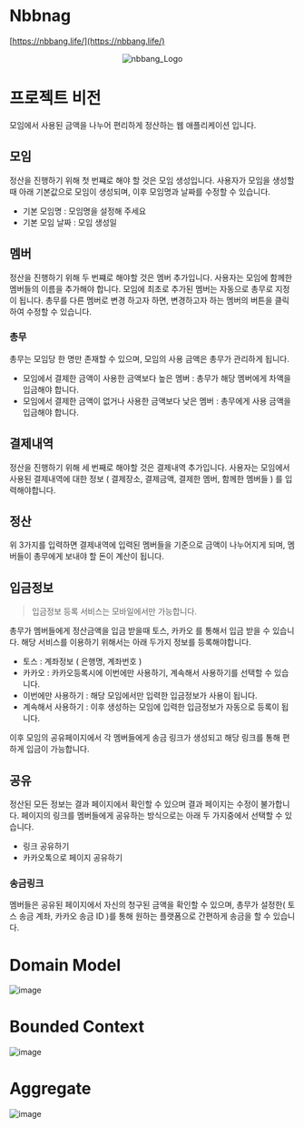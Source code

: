 # Nbbnag

[https://nbbang.life/](https://nbbang.life/)

<p align="center">
  <img src="https://github.com/moonjunyoung/nbbang/assets/110980148/f5abe421-22db-4e43-9583-dbaf3ac58886" alt="nbbang_Logo">
</p>

# 프로젝트 비전

모임에서 사용된 금액을 나누어 편리하게 정산하는 웹 애플리케이션 입니다.

## 모임

정산을 진행하기 위해 첫 번쨰로 해야 할 것은 모임 생성입니다.
사용자가 모임을 생성할 때 아래 기본값으로 모임이 생성되며, 이후 모임명과 날짜를 수정할 수 있습니다.

- 기본 모임명 : 모임명을 설정해 주세요
- 기본 모임 날짜 : 모임 생성일

## 멤버

정산을 진행하기 위해 두 번쨰로 해야할 것은 멤버 추가입니다.
사용자는 모임에 함께한 멤버들의 이름을 추가해야 합니다.
모임에 최초로 추가된 멤버는 자동으로 총무로 지정이 됩니다.
총무를 다른 멤버로 변경 하고자 하면, 변경하고자 하는 멤버의 버튼을 클릭하여 수정할 수 있습니다.

### 총무

총무는 모임당 한 명만 존재할 수 있으며,
모임의 사용 금액은 총무가 관리하게 됩니다.

- 모임에서 결제한 금액이 사용한 금액보다 높은 멤버 : 총무가 해당 멤버에게 차액을 입금해야 합니다.
- 모임에서 결제한 금액이 없거나 사용한 금액보다 낮은 멤버 : 총무에게 사용 금액을 입금해야 합니다.

## 결제내역

정산을 진행하기 위해 세 번째로 해야할 것은 결제내역 추가입니다.
사용자는 모임에서 사용된 결제내역에 대한 정보 ( 결제장소, 결제금액, 결제한 멤버, 함께한 멤버들 ) 를 입력해야합니다.

## 정산

위 3가지를 입력하면 결제내역에 입력된 멤버들을 기준으로 금액이 나누어지게 되며,
멤버들이 총무에게 보내야 할 돈이 계산이 됩니다.

## 입금정보

> 입금정보 등록 서비스는 모바일에서만 가능합니다.

총무가 멤버들에게 정산금액을 입금 받을때 토스, 카카오 를 통해서 입금 받을 수 있습니다.
해당 서비스를 이용하기 위해서는 아래 두가지 정보를 등록해야합니다.

- 토스 : 계좌정보 ( 은행명, 계좌번호 )
- 카카오 : 카카오등록시에 이번에만 사용하기, 계속해서 사용하기를 선택할 수 있습니다.
- 이번에만 사용하기 : 해당 모임에서만 입력한 입금정보가 사용이 됩니다.
- 계속해서 사용하기 : 이후 생성하는 모임에 입력한 입금정보가 자동으로 등록이 됩니다.

이후 모임의 공유페이지에서 각 멤버들에게 송금 링크가 생성되고 해당 링크를 통해 편하게 입금이 가능합니다.

## 공유

정산된 모든 정보는 결과 페이지에서 확인할 수 있으며 결과 페이지는 수정이 불가합니다.
페이지의 링크를 멤버들에게 공유하는 방식으로는 아래 두 가지중에서 선택할 수 있습니다.

- 링크 공유하기
- 카카오톡으로 페이지 공유하기

### 송금링크

멤버들은 공유된 페이지에서 자신의 청구된 금액을 확인할 수 있으며, 총무가 설정한( 토스 송금 계좌, 카카오 송금 ID )를 통해 원하는 플랫폼으로 간편하게 송금을 할 수 있습니다.

# Domain Model

![image](https://github.com/moonjunyoung/nbbang/assets/110980148/84e5a650-ec3e-4ccb-a4ba-a01965c29ae4)

# Bounded Context

![image](https://github.com/moonjunyoung/nbbang/assets/110980148/28c5580d-318f-4d75-a741-76fe1186a19e)

# Aggregate

![image](https://github.com/moonjunyoung/nbbang/assets/110980148/ac6a0ea8-069d-4a33-b677-8166a0741d57)
